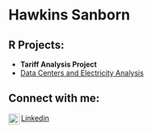 
<h1>Hawkins Sanborn 

<h2>R Projects:</h2>

  - <b> Tariff Analysis Project </b>
  - [Data Centers and Electricity Analysis]([https://github.com/hawkins-sanborn/electricai](https://hawkins123.quarto.pub/data-center-energy-project/energy.data.html))



<h2> Connect with me:</h2>


[<img align="left" alt="Hawkins Sanborn | LinkedIn" width="22px" src="https://cdn.jsdelivr.net/npm/simple-icons@v3/icons/linkedin.svg" />](https://www.linkedin.com/in/hawkins-sanborn-a69878223/)

[Linkedin](https://www.linkedin.com/in/hawkins-sanborn-a69878223/)
